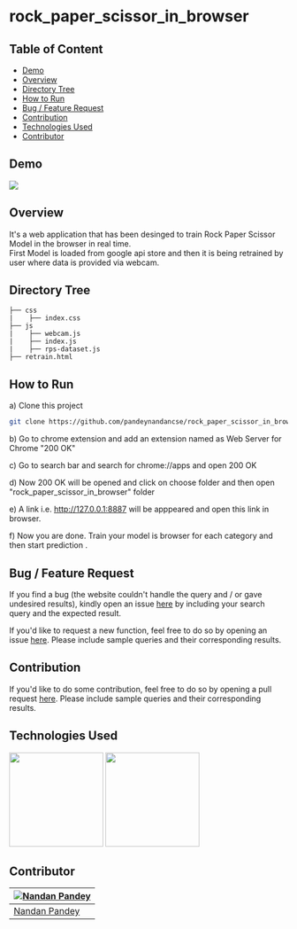 # rock_paper_scissor_in_browser

## Table of Content
  * [Demo](#demo)
  * [Overview](#overview)
  * [Directory Tree](#directory-tree)
  * [How to Run](#howtorun)
  * [Bug / Feature Request](#bug---feature-request)
  * [Contribution](#contribution)
  * [Technologies Used](#technologies-used)
  * [Contributor](#contributor)


## Demo

[![](https://imgur.com/OzCtum6)](https://imgur.com/OzCtum6)



## Overview
It's a web application that has been desinged to train Rock Paper Scissor Model in the browser in real time.  <br>
First Model is loaded from google api store and then it is being retrained by user where data is provided via webcam.


## Directory Tree 
```
├── css
|    ├── index.css
├── js
|    ├── webcam.js
|    ├── index.js
|    ├── rps-dataset.js
├── retrain.html
```

## How to Run
a) Clone this project 
```bash
git clone https://github.com/pandeynandancse/rock_paper_scissor_in_browser.git
```

b) Go to chrome extension and add an extension named as Web Server for Chrome "200 OK" <br>

c) Go to search bar and search for chrome://apps and open 200 OK <br>

d) Now 200 OK will be opened and click on choose folder and then open "rock_paper_scissor_in_browser" folder<br>

e) A link i.e. http://127.0.0.1:8887 will be apppeared and open this link in browser.<br>

f) Now you are done. Train your model is browser for each category and then start prediction .<br>



## Bug / Feature Request
If you find a bug (the website couldn't handle the query and / or gave undesired results), kindly open an issue [here](https://github.com/pandeynandancse/rock_paper_scissor_in_browser/issues/new) by including your search query and the expected result.

If you'd like to request a new function, feel free to do so by opening an issue [here](https://github.com/pandeynandancse/rock_paper_scissor_in_browser/issues/new). Please include sample queries and their corresponding results.


## Contribution
If you'd like to do some contribution, feel free to do so by opening a pull request [here](https://github.com/pandeynandancse/rock_paper_scissor_in_browser/pulls). Please include sample queries and their corresponding results.




## Technologies Used


[<img target="_blank" src="https://i.imgur.com/Ys7e1SG.png" width=170>](https://www.tensorflow.org/js) 
[<img target="_blank" src="https://i.imgur.com/1v4detT.png" width=170>](https://www.tensorflow.org/js) 


## Contributor
[![Nandan Pandey](https://qph.fs.quoracdn.net/main-thumb-189737418-200-jmwzsixdznlgemnejuecomukeluqkgzd.jpeg)](https://pandeynandancse.github.io) |
-|
[Nandan Pandey](https://pandeynandancse.github.io) |)


 
